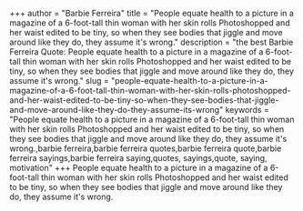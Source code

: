 +++
author = "Barbie Ferreira"
title = "People equate health to a picture in a magazine of a 6-foot-tall thin woman with her skin rolls Photoshopped and her waist edited to be tiny, so when they see bodies that jiggle and move around like they do, they assume it's wrong."
description = "the best Barbie Ferreira Quote: People equate health to a picture in a magazine of a 6-foot-tall thin woman with her skin rolls Photoshopped and her waist edited to be tiny, so when they see bodies that jiggle and move around like they do, they assume it's wrong."
slug = "people-equate-health-to-a-picture-in-a-magazine-of-a-6-foot-tall-thin-woman-with-her-skin-rolls-photoshopped-and-her-waist-edited-to-be-tiny-so-when-they-see-bodies-that-jiggle-and-move-around-like-they-do-they-assume-its-wrong"
keywords = "People equate health to a picture in a magazine of a 6-foot-tall thin woman with her skin rolls Photoshopped and her waist edited to be tiny, so when they see bodies that jiggle and move around like they do, they assume it's wrong.,barbie ferreira,barbie ferreira quotes,barbie ferreira quote,barbie ferreira sayings,barbie ferreira saying,quotes, sayings,quote, saying, motivation"
+++
People equate health to a picture in a magazine of a 6-foot-tall thin woman with her skin rolls Photoshopped and her waist edited to be tiny, so when they see bodies that jiggle and move around like they do, they assume it's wrong.
